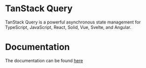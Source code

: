 # TanStack Query

TanStack Query is a powerful asynchronous state management for TypeScript, JavaScript, React, Solid, Vue, Svelte, and Angular.

# Documentation

The documentation can be found [here](https://tanstack.com/query/latest)
